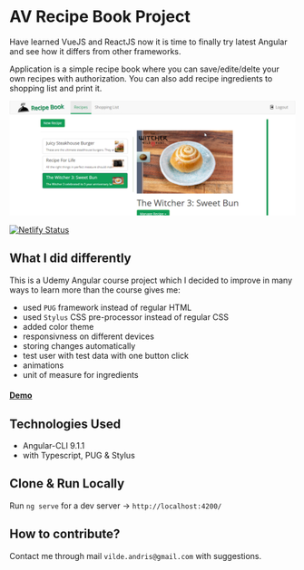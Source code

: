 # AV Recipe Book Project
Have learned VueJS and ReactJS now it is time to finally try latest Angular and see how it differs from other frameworks. 

Application is a simple recipe book where you can save/edite/delte your own recipes with authorization. You can also add recipe ingredients to shopping list and print it.

![AV Recipe Book Logo](./src/assets/av-recipes-cover.png "AV RecipeBook Cover")

[![Netlify Status](https://api.netlify.com/api/v1/badges/a7da9937-1e45-4a3c-9323-d1d5f07a2ed8/deploy-status)](https://app.netlify.com/sites/av-recipe-book/deploys)

## What I did differently
This is a Udemy Angular course project which I decided to improve in many ways to learn more than the course gives me:
* used `PUG` framework instead of regular HTML
* used `Stylus` CSS pre-processor instead of regular CSS
* added color theme
* responsivness on different devices
* storing changes automatically
* test user with test data with one button click
* animations
* unit of measure for ingredients

#### [Demo](https://av-recipe-book.netlify.app/)

## Technologies Used
- Angular-CLI 9.1.1
- with Typescript, PUG & Stylus

## Clone & Run Locally
Run `ng serve` for a dev server -> `http://localhost:4200/`

## How to contribute?
Contact me through mail `vilde.andris@gmail.com` with suggestions.

